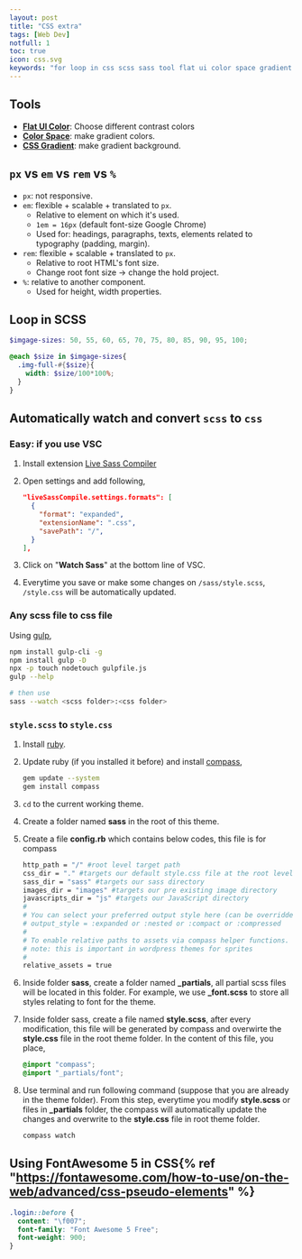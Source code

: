 ```yaml
---
layout: post
title: "CSS extra"
tags: [Web Dev]
notfull: 1
toc: true
icon: css.svg
keywords: "for loop in css scss sass tool flat ui color space gradient contrast different compass watch folder convert wordpress fontawesome font awesome css free version 5 CSS Pseudo-elements html character reference  style.css style.css wordpress auto convert watch gulp ruby compass difference px pixel em rem percentage %"
---
```


## Tools

- **[Flat UI Color](https://flatuicolors.com/)**: Choose different contrast colors
- [**Color Space**](https://mycolor.space/?hex=%231E0A40&sub=1): make gradient colors.
- [**CSS Gradient**](https://cssgradient.io/gradient-backgrounds/): make gradient background.

## `px` vs `em` vs `rem` vs `%`

- `px`: not responsive.
- `em`: flexible + scalable + translated to `px`.
  - Relative to element on which it's used.
  - `1em = 16px` (default font-size Google Chrome)
  - Used for: headings, paragraphs, texts, elements related to typography (padding, margin).
- `rem`: flexible + scalable + translated to `px`.
  - Relative to root HTML's font size.
  - Change root font size -> change the hold project.
- `%`: relative to another component.
  - Used for height, width properties.

## Loop in SCSS

~~~ scss
$imgage-sizes: 50, 55, 60, 65, 70, 75, 80, 85, 90, 95, 100;

@each $size in $imgage-sizes{
  .img-full-#{$size}{
    width: $size/100*100%;
  }
}
~~~

## Automatically watch and convert `scss` to `css`

### Easy: if you use VSC

1. Install extension [Live Sass Compiler](https://marketplace.visualstudio.com/items?itemName=ritwickdey.live-sass)
2. Open settings and add following,

    ``` json
    "liveSassCompile.settings.formats": [
      {
        "format": "expanded",
        "extensionName": ".css",
        "savePath": "/",
      }
    ],
    ```
1. Click on "**Watch Sass**" at the bottom line of VSC.
2. Everytime you save or make some changes on `/sass/style.scss`, `/style.css` will be automatically updated.

### Any scss file to css file

Using [gulp](https://gulpjs.com/),

~~~ bash
npm install gulp-cli -g
npm install gulp -D
npx -p touch nodetouch gulpfile.js
gulp --help

# then use
sass --watch <scss folder>:<css folder>
~~~

### `style.scss` to `style.css`

1. Install [ruby](https://www.ruby-lang.org/en/downloads/).
2. Update ruby (if you installed it before) and install [compass](http://compass-style.org/install/),

    ~~~ bash
    gem update --system
    gem install compass
    ~~~
3. `cd` to the current working theme.
4. Create a folder named **sass** in the root of this theme.
5. Create a file **config.rb** which contains below codes, this file is for compass

    ~~~ bash
    http_path = "/" #root level target path
    css_dir = "." #targets our default style.css file at the root level of our theme
    sass_dir = "sass" #targets our sass directory
    images_dir = "images" #targets our pre existing image directory
    javascripts_dir = "js" #targets our JavaScript directory
    #
    # You can select your preferred output style here (can be overridden via the command line):
    # output_style = :expanded or :nested or :compact or :compressed
    #
    # To enable relative paths to assets via compass helper functions.
    # note: this is important in wordpress themes for sprites
    #
    relative_assets = true
    ~~~
6. Inside folder **sass**, create a folder named **_partials**, all partial scss files will be located in this folder. For example, we use **_font.scss** to store all styles relating to font for the theme.
7. Inside folder sass, create a file named **style.scss**, after every modification, this file will be generated by compass and overwirte the **style.css** file in the root theme folder. In the content of this file, you place,

    ~~~ scss
    @import "compass";
    @import "_partials/font";
    ~~~
8. Use terminal and run following command (suppose that you are already in the theme folder). From this step, everytime you modify **style.scss** or files in **_partials** folder, the compass will automatically update the changes and overwrite to the **style.css** file in root theme folder.

    ~~~ bash
    compass watch
    ~~~

## Using FontAwesome 5 in CSS{% ref "https://fontawesome.com/how-to-use/on-the-web/advanced/css-pseudo-elements" %}

~~~ css
.login::before {
  content: "\f007";
  font-family: "Font Awesome 5 Free";
  font-weight: 900;
}
~~~




